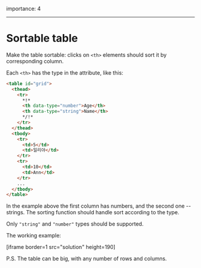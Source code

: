 importance: 4

---

# Sortable table

Make the table sortable: clicks on `<th>` elements should sort it by corresponding column.

Each `<th>` has the type in the attribute, like this:

```html
<table id="grid">
  <thead>
    <tr>
      *!*
      <th data-type="number">Age</th>
      <th data-type="string">Name</th>
      */!*
    </tr>
  </thead>
  <tbody>
    <tr>
      <td>5</td>
      <td>일리야</td>
    </tr>
    <tr>
      <td>10</td>
      <td>Ann</td>
    </tr>
    ...
  </tbody>
</table>
```

In the example above the first column has numbers, and the second one -- strings. The sorting function should handle sort according to the type.

Only `"string"` and `"number"` types should be supported.

The working example:

[iframe border=1 src="solution" height=190]

P.S. The table can be big, with any number of rows and columns.
